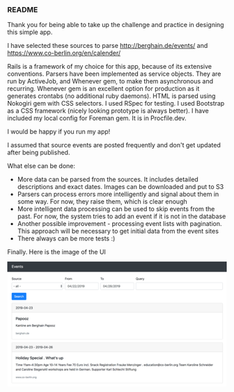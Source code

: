 ### README

Thank you for being able to take up the challenge and practice in designing this simple app.

I have selected these sources to parse http://berghain.de/events/ and https://www.co-berlin.org/en/calender/

Rails is a framework of my choice for this app, because of its extensive conventions.
Parsers have been implemented as service objects. They are run by ActiveJob, and Whenever gem, to make them asynchronous and recurring. Whenever gem is an excellent option for production as it generates crontabs (no additional ruby daemons).
HTML is parsed using Nokogiri gem with CSS selectors.
I used RSpec for testing.
I used Bootstrap as a CSS framework (nicely looking prototype is always better).
I have included my local config for Foreman gem. It is in Procfile.dev.

I would be happy if you run my app!

I assumed that source events are posted frequently and don't get updated after being published.

What else can be done:
- More data can be parsed from the sources. It includes detailed descriptions and exact dates. Images can be downloaded and put to S3
- Parsers can process errors more intelligently and signal about them in some way. For now, they raise them, which is clear enough
- More intelligent data processing can be used to skip events from the past. For now, the system tries to add an event if it is not in the database
- Another possible improvement - processing event lists with pagination. This approach will be necessary to get initial data from the event sites
- There always can be more tests :)

Finally. Here is the image of the UI

![](public/screenshot.png)

